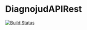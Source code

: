 # DiagnojudAPIRest
[![Build Status](https://travis-ci.org/harlancitech/DiagnojudAPIRest.svg?branch=master)](https://travis-ci.org/harlancitech/DiagnojudAPIRest)